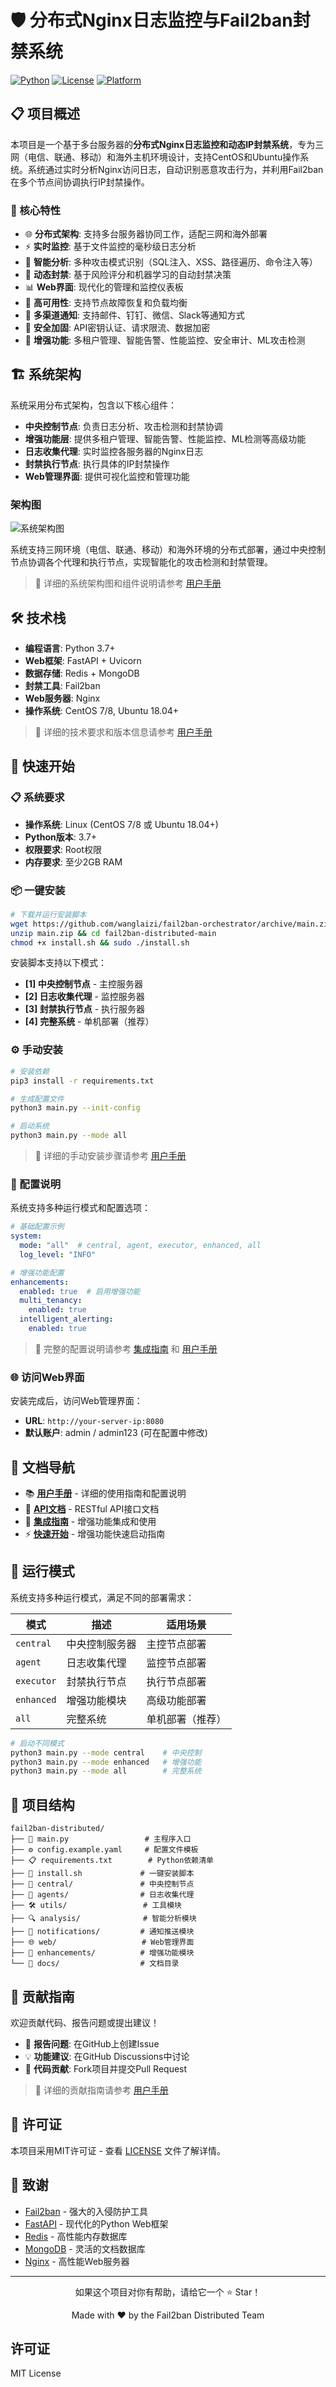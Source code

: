 # 🛡️ 分布式Nginx日志监控与Fail2ban封禁系统

[![Python](https://img.shields.io/badge/Python-3.7+-blue.svg)](https://python.org)
[![License](https://img.shields.io/badge/License-MIT-green.svg)](LICENSE)
[![Platform](https://img.shields.io/badge/Platform-Linux-lightgrey.svg)]()

## 📋 项目概述

本项目是一个基于多台服务器的**分布式Nginx日志监控和动态IP封禁系统**，专为三网（电信、联通、移动）和海外主机环境设计，支持CentOS和Ubuntu操作系统。系统通过实时分析Nginx访问日志，自动识别恶意攻击行为，并利用Fail2ban在多个节点间协调执行IP封禁操作。

### 🎯 核心特性

- 🌐 **分布式架构**: 支持多台服务器协同工作，适配三网和海外部署
- ⚡ **实时监控**: 基于文件监控的毫秒级日志分析
- 🧠 **智能分析**: 多种攻击模式识别（SQL注入、XSS、路径遍历、命令注入等）
- 🎯 **动态封禁**: 基于风险评分和机器学习的自动封禁决策
- 📊 **Web界面**: 现代化的管理和监控仪表板
- 🔄 **高可用性**: 支持节点故障恢复和负载均衡
- 📱 **多渠道通知**: 支持邮件、钉钉、微信、Slack等通知方式
- 🔐 **安全加固**: API密钥认证、请求限流、数据加密
- 🚀 **增强功能**: 多租户管理、智能告警、性能监控、安全审计、ML攻击检测

## 🏗️ 系统架构

系统采用分布式架构，包含以下核心组件：

- **中央控制节点**: 负责日志分析、攻击检测和封禁协调
- **增强功能层**: 提供多租户管理、智能告警、性能监控、ML检测等高级功能
- **日志收集代理**: 实时监控各服务器的Nginx日志
- **封禁执行节点**: 执行具体的IP封禁操作
- **Web管理界面**: 提供可视化监控和管理功能

### 架构图

![系统架构图](docs/architecture.svg)

系统支持三网环境（电信、联通、移动）和海外环境的分布式部署，通过中央控制节点协调各个代理和执行节点，实现智能化的攻击检测和封禁管理。

> 📖 详细的系统架构图和组件说明请参考 [用户手册](docs/USER_GUIDE.md#系统架构)

## 🛠️ 技术栈

- **编程语言**: Python 3.7+
- **Web框架**: FastAPI + Uvicorn
- **数据存储**: Redis + MongoDB
- **封禁工具**: Fail2ban
- **Web服务器**: Nginx
- **操作系统**: CentOS 7/8, Ubuntu 18.04+

> 📖 详细的技术要求和版本信息请参考 [用户手册](docs/USER_GUIDE.md#系统要求)

## 🚀 快速开始

### 📋 系统要求

- **操作系统**: Linux (CentOS 7/8 或 Ubuntu 18.04+)
- **Python版本**: 3.7+
- **权限要求**: Root权限
- **内存要求**: 至少2GB RAM

### 📦 一键安装

```bash
# 下载并运行安装脚本
wget https://github.com/wanglaizi/fail2ban-orchestrator/archive/main.zip
unzip main.zip && cd fail2ban-distributed-main
chmod +x install.sh && sudo ./install.sh
```

安装脚本支持以下模式：
- **[1] 中央控制节点** - 主控服务器
- **[2] 日志收集代理** - 监控服务器
- **[3] 封禁执行节点** - 执行服务器
- **[4] 完整系统** - 单机部署（推荐）

### ⚙️ 手动安装

```bash
# 安装依赖
pip3 install -r requirements.txt

# 生成配置文件
python3 main.py --init-config

# 启动系统
python3 main.py --mode all
```

> 📖 详细的手动安装步骤请参考 [用户手册](docs/USER_GUIDE.md#安装部署)

### 🔧 配置说明

系统支持多种运行模式和配置选项：

```yaml
# 基础配置示例
system:
  mode: "all"  # central, agent, executor, enhanced, all
  log_level: "INFO"

# 增强功能配置
enhancements:
  enabled: true  # 启用增强功能
  multi_tenancy:
    enabled: true
  intelligent_alerting:
    enabled: true
```

> 📖 完整的配置说明请参考 [集成指南](INTEGRATION_GUIDE.md) 和 [用户手册](docs/USER_GUIDE.md#配置说明)

### 🌐 访问Web界面

安装完成后，访问Web管理界面：

- **URL**: `http://your-server-ip:8080`
- **默认账户**: admin / admin123 (可在配置中修改)

## 📖 文档导航

- 📚 **[用户手册](docs/USER_GUIDE.md)** - 详细的使用指南和配置说明
- 🔌 **[API文档](docs/API.md)** - RESTful API接口文档
- 🚀 **[集成指南](INTEGRATION_GUIDE.md)** - 增强功能集成和使用
- ⚡ **[快速开始](enhancements/QUICKSTART.md)** - 增强功能快速启动指南

## 🎯 运行模式

系统支持多种运行模式，满足不同的部署需求：

| 模式 | 描述 | 适用场景 |
|------|------|----------|
| `central` | 中央控制服务器 | 主控节点部署 |
| `agent` | 日志收集代理 | 监控节点部署 |
| `executor` | 封禁执行节点 | 执行节点部署 |
| `enhanced` | 增强功能模块 | 高级功能部署 |
| `all` | 完整系统 | 单机部署（推荐） |

```bash
# 启动不同模式
python3 main.py --mode central    # 中央控制
python3 main.py --mode enhanced   # 增强功能
python3 main.py --mode all        # 完整系统
```

## 📁 项目结构

```
fail2ban-distributed/
├── 📄 main.py                 # 主程序入口
├── ⚙️ config.example.yaml     # 配置文件模板
├── 📋 requirements.txt        # Python依赖清单
├── 🚀 install.sh             # 一键安装脚本
├── 🏢 central/               # 中央控制节点
├── 🤖 agents/                # 日志收集代理
├── 🛠️ utils/                 # 工具模块
├── 🔍 analysis/              # 智能分析模块
├── 📢 notifications/         # 通知推送模块
├── 🌐 web/                   # Web管理界面
├── 🚀 enhancements/          # 增强功能模块
└── 📖 docs/                  # 文档目录
```

## 🤝 贡献指南

欢迎贡献代码、报告问题或提出建议！

- 🐛 **报告问题**: 在GitHub上创建Issue
- 💡 **功能建议**: 在GitHub Discussions中讨论
- 🔧 **代码贡献**: Fork项目并提交Pull Request

> 📖 详细的贡献指南请参考 [用户手册](docs/USER_GUIDE.md#贡献指南)

## 📄 许可证

本项目采用MIT许可证 - 查看 [LICENSE](LICENSE) 文件了解详情。

## 🙏 致谢

- [Fail2ban](https://www.fail2ban.org/) - 强大的入侵防护工具
- [FastAPI](https://fastapi.tiangolo.com/) - 现代化的Python Web框架
- [Redis](https://redis.io/) - 高性能内存数据库
- [MongoDB](https://www.mongodb.com/) - 灵活的文档数据库
- [Nginx](https://nginx.org/) - 高性能Web服务器

---

<div align="center">
  <p>如果这个项目对你有帮助，请给它一个 ⭐ Star！</p>
  <p>Made with ❤️ by the Fail2ban Distributed Team</p>
</div>

## 许可证

MIT License